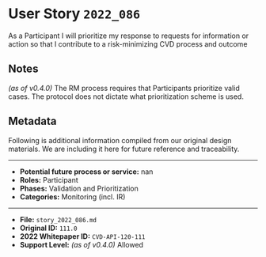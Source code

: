 
# User Story `2022_086` #

<!-- story-start -->As a Participant I will prioritize my response to requests for information or action so that I contribute to a risk-minimizing CVD process and outcome<!-- story-end -->

## Notes ##

*(as of v0.4.0)*
The RM process requires that Participants prioritize valid cases. The protocol does not dictate what prioritization scheme is used.

## Metadata ##

Following is additional information compiled from our original design materials.
We are including it here for future reference and traceability.

---

- **Potential future process or service:** nan
- **Roles:** Participant
- **Phases:** Validation and Prioritization
- **Categories:** Monitoring (incl. IR)

---

- **File:** `story_2022_086.md`
- **Original ID:** `111.0`
- **2022 Whitepaper ID:** `CVD-API-120-111`
- **Support Level:** *(as of v0.4.0)* Allowed
